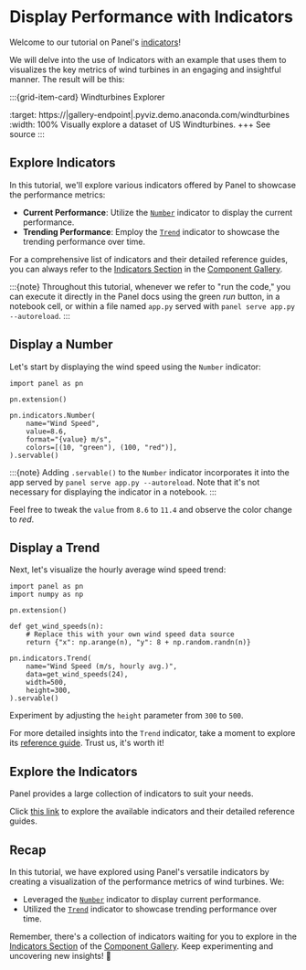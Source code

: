 # Display Performance with Indicators

Welcome to our tutorial on  Panel's [indicators](https://panel.holoviz.org/reference/index.html#indicators)!

We will delve into the use of Indicators with an example that uses them to visualizes the key metrics of wind turbines in an engaging and insightful manner. The result will be this:

:::{grid-item-card} Windturbines Explorer

:target: https://|gallery-endpoint|.pyviz.demo.anaconda.com/windturbines
:width: 100%
Visually explore a dataset of US Windturbines. +++ See source :::

## Explore Indicators

In this tutorial, we'll explore various indicators offered by Panel to showcase the performance metrics:

- **Current Performance**: Utilize the [`Number`](../../reference/indicators/Number.ipynb) indicator to display the current performance.
- **Trending Performance**: Employ the [`Trend`](../../reference/indicators/Trend.ipynb) indicator to showcase the trending performance over time.

For a comprehensive list of indicators and their detailed reference guides, you can always refer to the [Indicators Section](https://panel.holoviz.org/reference/index.html#indicators) in the [Component Gallery](../../reference/index.md).

:::{note}
Throughout this tutorial, whenever we refer to "run the code," you can execute it directly in the Panel docs using the green *run* button, in a notebook cell, or within a file named `app.py` served with `panel serve app.py --autoreload`.
:::

## Display a Number

Let's start by displaying the wind speed using the `Number` indicator:

```{pyodide}
import panel as pn

pn.extension()

pn.indicators.Number(
    name="Wind Speed",
    value=8.6,
    format="{value} m/s",
    colors=[(10, "green"), (100, "red")],
).servable()
```

:::{note}
Adding `.servable()` to the `Number` indicator incorporates it into the app served by `panel serve app.py --autoreload`. Note that it's not necessary for displaying the indicator in a notebook.
:::

Feel free to tweak the `value` from `8.6` to `11.4` and observe the color change to *red*.

## Display a Trend

Next, let's visualize the hourly average wind speed trend:

```{pyodide}
import panel as pn
import numpy as np

pn.extension()

def get_wind_speeds(n):
    # Replace this with your own wind speed data source
    return {"x": np.arange(n), "y": 8 + np.random.randn(n)}

pn.indicators.Trend(
    name="Wind Speed (m/s, hourly avg.)",
    data=get_wind_speeds(24),
    width=500,
    height=300,
).servable()
```

Experiment by adjusting the `height` parameter from `300` to `500`.

For more detailed insights into the `Trend` indicator, take a moment to explore its [reference guide](../../reference/indicators/Trend.ipynb). Trust us, it's worth it!

## Explore the Indicators

Panel provides a large collection of indicators to suit your needs.

Click [this link](https://panel.holoviz.org/reference/index.html#indicators) to explore the available indicators and their detailed reference guides.

## Recap

In this tutorial, we have explored using Panel's versatile indicators by creating a visualization of the performance metrics of wind turbines. We:

- Leveraged the [`Number`](../../reference/indicators/Number.ipynb) indicator to display current performance.
- Utilized the [`Trend`](../../reference/indicators/Trend.ipynb) indicator to showcase trending performance over time.

Remember, there's a collection of indicators waiting for you to explore in the [Indicators Section](https://panel.holoviz.org/reference/index.html#indicators) of the [Component Gallery](../../reference/index.md). Keep experimenting and uncovering new insights! 🚀
